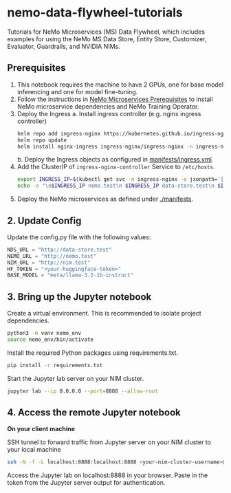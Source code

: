 # nemo-data-flywheel-tutorials

Tutorials for NeMo Microservices (MS) Data Flywheel, which includes examples for using the NeMo MS Data Store, Entity Store, Customizer, Evaluator, Guardrails, and NVIDIA NIMs.

## Prerequisites
1. This notebook requires the machine to have 2 GPUs, one for base model inferencing and one for model fine-tuning.
2. Follow the instructions in [NeMo Microservices Prerequisites](https://sw-docs-dgx-station.nvidia.com/nim-operator/review/89/nemo-prerequisites.html) to install NeMo microservice dependencies and NeMo Training Operator.
3. Deploy the Ingress 
    a. Install ingress controller (e.g. nginx ingress controller)
    ```bash
    helm repo add ingress-nginx https://kubernetes.github.io/ingress-nginx
    helm repo update
    helm install nginx-ingress ingress-nginx/ingress-nginx -n ingress-nginx
    ```
    b. Deploy the Ingress objects as configured in [manifests/ingress.yml](./manifests/ingress.yml).
4. Add the ClusterIP of `ingress-nginx-controller` Service to `/etc/hosts`.
    ```bash
    export INGRESS_IP=$(kubectl get svc -n ingress-nginx -o jsonpath='{.items[0].status.clusterIP}')
    echo -e "\n$INGRESS_IP nemo.test\n $INGRESS_IP data-store.test\n $INGRESS_IP nim.test\n" | sudo tee -a /etc/hosts
    ```
5. Deploy the NeMo microservices as defined under [./manifests](./manifests).


## 2. Update Config
Update the config.py file with the following values:
```python
NDS_URL = "http://data-store.test"
NEMO_URL = "http://nemo.test"
NIM_URL = "http://nim.test"
HF_TOKEN = "<your-huggingface-token>"
BASE_MODEL = "meta/llama-3.2-1b-instruct"
```

## 3. Bring up the Jupyter notebook
Create a virtual environment. This is recommended to isolate project dependencies.

```bash
python3 -m venv nemo_env
source nemo_env/bin/activate
```

Install the required Python packages using requirements.txt.

```bash
pip install -r requirements.txt
```

Start the Jupyter lab server on your NIM cluster.
```bash
jupyter lab --ip 0.0.0.0 --port=8888 --allow-root
```

## 4. Access the remote Jupyter notebook

**On your client machine**

SSH tunnel to forward traffic from Jupyter server on your NIM cluster to your local machine
```bash
ssh -N -f -L localhost:8888:localhost:8888 <your-nim-cluster-username>@<your-nim-cluster-ip>
```

Access the Jupyter lab on localhost:8888 in your browser. Paste in the token from the Jupyter server output for authentication.

